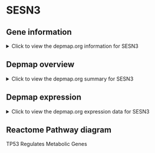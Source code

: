<h1>SESN3</h1>

<h2>Gene information</h2>
<details>
  <summary>Click to view the depmap.org information for SESN3</summary>
  <iframe src="https://depmap.org/portal/gene/SESN3?tab=about" style="border:none;width:100%;height:800px"></iframe>
</details>

<h2>Depmap overview</h2>
<details>
  <summary>Click to view the depmap.org summary for SESN3</summary>
  <iframe src="https://depmap.org/portal/gene/SESN3?tab=overview" style="border:none;width:100%;height:800px"></iframe>
</details>

<h2>Depmap expression</h2>
<details>
  <summary>Click to view the depmap.org expression data for SESN3</summary>
  <iframe src="https://depmap.org/portal/gene/SESN3?tab=characterization" style="border:none;width:100%;height:800px"></iframe>
</details>



<h2>Reactome Pathway diagram</h2>
TP53 Regulates Metabolic Genes
<div id="diagramHolder"></div>

<script>
    //Creating the Reactome Diagram widget
    //Take into account a proxy needs to be set up in your server side pointing to www.reactome.org
    function onReactomeDiagramReady(){  //This function is automatically called when the widget code is ready to be used
        var diagram = Reactome.Diagram.create({
            "placeHolder" : "diagramHolder",
            "width" : 900,
            "height" : 500
        });

        //Initialising it to the "Hemostasis" pathway
        diagram.loadDiagram("R-HSA-5628897");

        //Adding different listeners

        diagram.onDiagramLoaded(function (loaded) {
            console.info("Loaded ", loaded);
            diagram.flagItems("BAD");
	    diagram.flagItems("Q92934");
            if (loaded == "R-HSA-5628897") diagram.selectItem("R-HSA-5628897");
        });

     }
</script>



